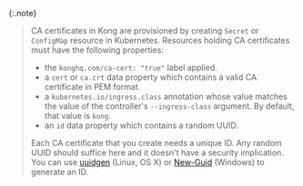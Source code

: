 {:.note}
> CA certificates in Kong are provisioned by creating `Secret` or `ConfigMap` resource in Kubernetes.
> Resources holding CA certificates must have the following properties:
> - the `konghq.com/ca-cert: "true"` label applied.
> - a `cert` or `ca.crt` data property which contains a valid CA certificate in PEM format.
> - a `kubernetes.io/ingress.class` annotation whose value matches the value of the controller's `--ingress-class`
    argument. By default, that value is `kong`.
> - an `id` data property which contains a random UUID.
>
> Each CA certificate that you create needs a unique ID. Any random UUID should suffice here and it doesn't have a
> security implication. You can use [uuidgen](https://linux.die.net/man/1/uuidgen) (Linux, OS X)
> or [New-Guid](https://docs.microsoft.com/en-us/powershell/module/microsoft.powershell.utility/new-guid) (Windows) to
> generate an ID.
